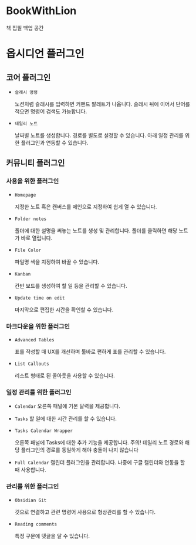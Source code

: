 # BookWithLion
책 집필 백업 공간

# 옵시디언 플러그인
## 코어 플러그인
- `슬래시 명령`
  
  노션처럼 슬래시를 입력하면 커맨드 팔레트가 나옵니다. 슬래시 뒤에 이어서 단어를 적으면 명령어 검색도 가능합니다.
- `데일리 노트`
  
  날짜별 노트를 생성합니다. 경로를 별도로 설정할 수 있습니다. 아래 일정 관리를 위한 플러그인과 연동할 수 있습니다.

## 커뮤니티 플러그인
### 사용을 위한 플러그인
- `Homepage`

  지정한 노트 혹은 캔버스를 메인으로 지정하여 쉽게 열 수 있습니다.
  
- `Folder notes`
  
  폴더에 대한 설명을 써놓는 노트를 생성 및 관리합니다. 폴더를 클릭하면 해당 노트가 바로 열립니다.
  
- `File Color`
  
  파일명 색을 지정하여 바꿀 수 있습니다.
  
- `Kanban`

  칸반 보드를 생성하여 할 일 등을 관리할 수 있습니다.
  
- `Update time on edit`
  
  마지막으로 편집한 시간을 확인할 수 있습니다.
  
### 마크다운을 위한 플러그인
- `Advanced Tables`
  
  표를 작성할 때 UX를 개선하며 툴바로 편하게 표를 관리할 수 있습니다.
- `List Callouts`
  
  리스트 형태로 된 콜아웃을 사용할 수 있습니다.

### 일정 관리를 위한 플러그인
- `Calendar` 오른쪽 패널에 기본 달력을 제공합니다.
- `Tasks` 할 일에 대한 시간 관리를 할 수 있습니다.
- `Tasks Calendar Wrapper`
  
  오른쪽 패널에 Tasks에 대한 추가 기능을 제공합니다.
  주의! 데일리 노트 경로와 해당 플러그인의 경로를 동일하게 해야 충돌이 나지 않습니다
  
- `Full Calendar` 캘린더 플러그인을 관리합니다. 나중에 구글 캘린더와 연동을 할 때 사용합니다.

### 관리를 위한 플러그인
- `Obsidian Git`
  
  깃으로 연결하고 관련 명령어 사용으로 형상관리를 할 수 있습니다.
  
- `Reading comments`
  
  특정 구문에 댓글을 달 수 있습니다.
